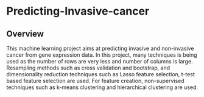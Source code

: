 # Predicting-Invasive-cancer

## Overview
This machine learning project aims at predicting invasive and non-invasive cancer from gene expression data.
In this project, many techniques is being used as the number of rows are very less and number of columns is large. 
Resampling methods such as cross validation and bootstrap, and dimensionality reduction techniques such as Lasso feature selection, t-test based feature selection are used. 
For feature creation, non-supervised techniques such as k-means clustering and hierarchical clustering are used.
